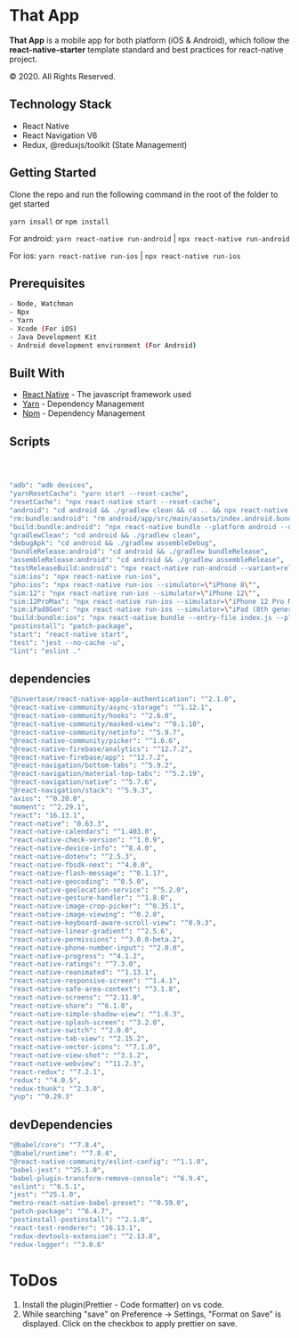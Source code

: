 # That App

**That App** is a mobile app for both platform (iOS & Android), which follow the **react-native-starter** template standard and best practices for react-native project.

© 2020. All Rights Reserved.

## Technology Stack

- React Native
- React Navigation V6
- Redux, @reduxjs/toolkit (State Management)

## Getting Started

Clone the repo and run the following command in the root of the folder to get started

`yarn insall`
or
`npm install`

For android: `yarn react-native run-android` | `npx react-native run-android`

For ios: `yarn react-native run-ios` | `npx react-native run-ios`

## Prerequisites

```sh
- Node, Watchman
- Npx
- Yarn
- Xcode (For iOS)
- Java Development Kit
- Android development environment (For Android)
```

## Built With

- [React Native](https://facebook.github.io/react-native/) - The javascript framework used
- [Yarn](https://yarnpkg.com/) - Dependency Management
- [Npm](https://www.npmjs.com/) - Dependency Management

## Scripts

```sh



"adb": "adb devices",
"yarnResetCache": "yarn start --reset-cache",
"resetCache": "npx react-native start --reset-cache",
"android": "cd android && ./gradlew clean && cd .. && npx react-native run-android",
"rm:bundle:android": "rm android/app/src/main/assets/index.android.bundle",
"build:bundle:android": "npx react-native bundle --platform android --dev false --entry-file index.js --bundle-output android/app/src/main/assets/index.android.bundle --assets-dest android/app/src/main/res/",
"gradlewClean": "cd android && ./gradlew clean",
"debugApk": "cd android && ./gradlew assembleDebug",
"bundleRelease:android": "cd android && ./gradlew bundleRelease",
"assembleRelease:android": "cd android && ./gradlew assembleRelease",
"testReleaseBuild:android": "npx react-native run-android --variant=release",
"sim:ios": "npx react-native run-ios",
"pho:ios": "npx react-native run-ios --simulator=\"iPhone 8\"",
"sim:12": "npx react-native run-ios --simulator=\"iPhone 12\"",
"sim:12ProMax": "npx react-native run-ios --simulator=\"iPhone 12 Pro Max\"",
"sim:iPad8Gen": "npx react-native run-ios --simulator=\"iPad (8th generation)\"",
"build:bundle:ios": "npx react-native bundle --entry-file index.js --platform ios --dev false --bundle-output ios/main.jsbundle --assets-dest ios",
"postinstall": "patch-package",
"start": "react-native start",
"test": "jest --no-cache -u",
"lint": "eslint ."
```

## dependencies

```sh
"@invertase/react-native-apple-authentication": "^2.1.0",
"@react-native-community/async-storage": "^1.12.1",
"@react-native-community/hooks": "^2.6.0",
"@react-native-community/masked-view": "^0.1.10",
"@react-native-community/netinfo": "^5.9.7",
"@react-native-community/picker": "^1.6.6",
"@react-native-firebase/analytics": "^12.7.2",
"@react-native-firebase/app": "^12.7.2",
"@react-navigation/bottom-tabs": "^5.9.2",
"@react-navigation/material-top-tabs": "^5.2.19",
"@react-navigation/native": "^5.7.6",
"@react-navigation/stack": "^5.9.3",
"axios": "^0.20.0",
"moment": "^2.29.1",
"react": "16.13.1",
"react-native": "0.63.3",
"react-native-calendars": "^1.403.0",
"react-native-check-version": "^1.0.9",
"react-native-device-info": "^8.4.0",
"react-native-dotenv": "^2.5.3",
"react-native-fbsdk-next": "^4.0.0",
"react-native-flash-message": "^0.1.17",
"react-native-geocoding": "^0.5.0",
"react-native-geolocation-service": "^5.2.0",
"react-native-gesture-handler": "^1.8.0",
"react-native-image-crop-picker": "^0.35.1",
"react-native-image-viewing": "^0.2.0",
"react-native-keyboard-aware-scroll-view": "^0.9.3",
"react-native-linear-gradient": "^2.5.6",
"react-native-permissions": "^3.0.0-beta.2",
"react-native-phone-number-input": "^2.0.0",
"react-native-progress": "^4.1.2",
"react-native-ratings": "^7.3.0",
"react-native-reanimated": "^1.13.1",
"react-native-responsive-screen": "^1.4.1",
"react-native-safe-area-context": "^3.1.8",
"react-native-screens": "^2.11.0",
"react-native-share": "^6.1.0",
"react-native-simple-shadow-view": "^1.6.3",
"react-native-splash-screen": "^3.2.0",
"react-native-switch": "^2.0.0",
"react-native-tab-view": "^2.15.2",
"react-native-vector-icons": "^7.1.0",
"react-native-view-shot": "^3.1.2",
"react-native-webview": "^11.2.3",
"react-redux": "^7.2.1",
"redux": "^4.0.5",
"redux-thunk": "^2.3.0",
"yup": "^0.29.3"
```

## devDependencies

```sh
"@babel/core": "^7.8.4",
"@babel/runtime": "^7.8.4",
"@react-native-community/eslint-config": "^1.1.0",
"babel-jest": "^25.1.0",
"babel-plugin-transform-remove-console": "^6.9.4",
"eslint": "^6.5.1",
"jest": "^25.1.0",
"metro-react-native-babel-preset": "^0.59.0",
"patch-package": "^6.4.7",
"postinstall-postinstall": "^2.1.0",
"react-test-renderer": "16.13.1",
"redux-devtools-extension": "^2.13.8",
"redux-logger": "^3.0.6"
```

# ToDos

1. Install the plugin(Prettier - Code formatter) on vs code.
2. While searching "save" on Preference -> Settings, "Format on Save" is displayed. Click on the checkbox to apply prettier on save.
